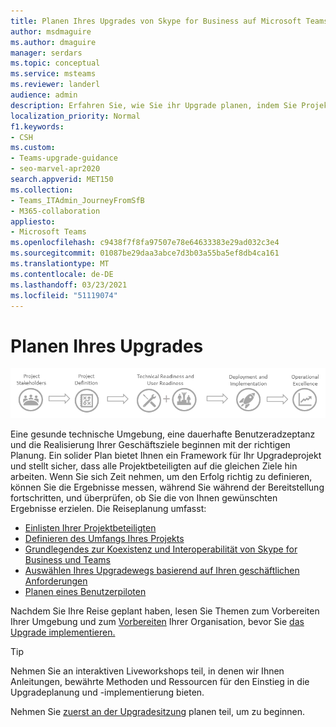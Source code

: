 ```yaml
---
title: Planen Ihres Upgrades von Skype for Business auf Microsoft Teams
author: msdmaguire
ms.author: dmaguire
manager: serdars
ms.topic: conceptual
ms.service: msteams
ms.reviewer: landerl
audience: admin
description: Erfahren Sie, wie Sie ihr Upgrade planen, indem Sie Projektbeteiligten einlisten und dann das Projekt scoping.
localization_priority: Normal
f1.keywords:
- CSH
ms.custom:
- Teams-upgrade-guidance
- seo-marvel-apr2020
search.appverid: MET150
ms.collection:
- Teams_ITAdmin_JourneyFromSfB
- M365-collaboration
appliesto:
- Microsoft Teams
ms.openlocfilehash: c9438f7f8fa97507e78e64633383e29ad032c3e4
ms.sourcegitcommit: 01087be29daa3abce7d3b03a55ba5ef8db4ca161
ms.translationtype: MT
ms.contentlocale: de-DE
ms.lasthandoff: 03/23/2021
ms.locfileid: "51119074"
---
```

# <a name="plan-for-your-upgrade"></a>Planen Ihres Upgrades

![Diagramm der Upgradereise von Teams](media/upgrade-banner-main.png "Stellen Sie sicher, dass Ihr Projekt für den Erfolg mit dem richtigen Projektteam eingerichtet ist. Definieren Sie Den Projektumfang, die Ziele und die Zeitachse. Bestätigen Sie sowohl die technische Bereitschaft als auch die Benutzerbereitschaft. Führen Sie Ihren Rolloutplan aus. Behalten Sie die Dynamik bei, um die Ergebnisse zu maximieren.")

Eine gesunde technische Umgebung, eine dauerhafte Benutzeradzeptanz und die Realisierung Ihrer Geschäftsziele beginnen mit der richtigen Planung. Ein solider Plan bietet Ihnen ein Framework für Ihr Upgradeprojekt und stellt sicher, dass alle Projektbeteiligten auf die gleichen Ziele hin arbeiten. Wenn Sie sich Zeit nehmen, um den Erfolg richtig zu definieren, können Sie die Ergebnisse messen, während Sie während der Bereitstellung fortschritten, und überprüfen, ob Sie die von Ihnen gewünschten Ergebnisse erzielen. Die Reiseplanung umfasst:

- [Einlisten Ihrer Projektbeteiligten](upgrade-enlist-stakeholders.md)
- [Definieren des Umfangs Ihres Projekts](./upgrade-define-project-scope.md)
- [Grundlegendes zur Koexistenz und Interoperabilität von Skype for Business und Teams](./teams-and-skypeforbusiness-coexistence-and-interoperability.md)
- [Auswählen Ihres Upgradewegs basierend auf Ihren geschäftlichen Anforderungen](upgrade-and-coexistence-of-skypeforbusiness-and-teams.md)
- [Planen eines Benutzerpiloten](pilot-essentials.md)

Nachdem Sie Ihre Reise geplant haben, [](upgrade-prepare-environment.md) lesen Sie Themen zum Vorbereiten Ihrer Umgebung und zum [Vorbereiten](upgrade-prepare-organization.md) Ihrer Organisation, bevor Sie [das Upgrade implementieren.](upgrade-to-teams.md)  

> [!TIP]
> Nehmen Sie an interaktiven Liveworkshops teil, in denen wir Ihnen Anleitungen, bewährte Methoden und Ressourcen für den Einstieg in die Upgradeplanung und -implementierung bieten.
>
> Nehmen Sie [zuerst an der Upgradesitzung](./upgrade-workshops-landing-page.yml) planen teil, um zu beginnen.